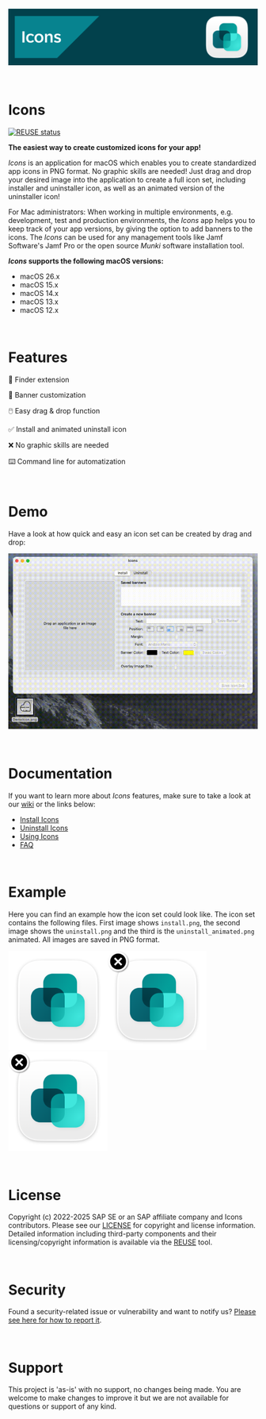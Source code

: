 <img src="https://github.com/SAP/macOS-icon-generator/blob/main/readme_images/icons_banner_github.png" width="879"><br/>

<br/>

# Icons

[![REUSE status](https://api.reuse.software/badge/github.com/SAP/macOS-icon-generator)](https://api.reuse.software/info/github.com/SAP/macOS-icon-generator)

**The easiest way to create customized icons for your app!**

_Icons_ is an application for macOS which enables you to create standardized app icons in PNG format. No graphic skills are needed! Just drag and drop your desired image into the application to create a full icon set, including installer and uninstaller icon, as well as an animated version of the uninstaller icon!

For Mac administrators: When working in multiple environments, e.g. development, test and production environments, the _Icons_ app helps you to keep track of your app versions, by giving the option to add banners to the icons. The _Icons_ can be used for any management tools like Jamf Software's Jamf Pro or the open source _Munki_ software installation tool.

**_Icons_ supports the following macOS versions:**

* macOS 26.x
* macOS 15.x
* macOS 14.x
* macOS 13.x
* macOS 12.x

<br/>

# Features

🌟 Finder extension

🌈 Banner customization

🖱️ Easy drag & drop function

✅ Install and animated uninstall icon

❌ No graphic skills are needed

⌨️ Command line for automatization

<br/>

# Demo

Have a look at how quick and easy an icon set can be created by drag and drop:

![IconsDragAndDrop](readme_images/DemoIcons.gif)

<br/>

# Documentation

If you want to learn more about _Icons_ features, make sure to take a look at our [wiki](https://github.com/SAP/macOS-icon-generator/wiki) or the links below:

* [Install Icons](https://github.com/SAP/macOS-icon-generator/wiki/Installation)
* [Uninstall Icons](https://github.com/SAP/macOS-icon-generator/wiki/Uninstallation)
* [Using Icons](https://github.com/SAP/macOS-icon-generator/wiki/Using-Icons)
* [FAQ](https://github.com/SAP/macOS-icon-generator/wiki/Frequently-Asked-Questions)

<br/>

# Example

Here you can find an example how the icon set could look like. The icon set contains the following files. First image shows `install.png`, the second image shows the `uninstall.png` and the third is the `uninstall_animated.png` animated. All images are saved in PNG format.

<img src="https://github.com/SAP/macOS-icon-generator/blob/main/readme_images/install.png" width="200"><img src="https://github.com/SAP/macOS-icon-generator/blob/main/readme_images/uninstall.png" width="200"><img src="https://github.com/SAP/macOS-icon-generator/blob/main/readme_images/uninstall_animated.png" width="200">

<br/>

# License

Copyright (c) 2022-2025 SAP SE or an SAP affiliate company and Icons contributors. Please see our [LICENSE](https://github.com/SAP/macOS-icon-generator/blob/main/LICENSE) for copyright and license information. Detailed information including third-party components and their licensing/copyright information is available via the [REUSE](https://api.reuse.software/info/github.com/SAP/macOS-icon-generator) tool.

<br/>

# Security
Found a security-related issue or vulnerability and want to notify us? [Please see here for how to report it](https://github.com/SAP/macOS-icon-generator/security/policy).

<br/>

# Support

This project is 'as-is' with no support, no changes being made. You are welcome to make changes to improve it but we are not available for questions or support of any kind.
